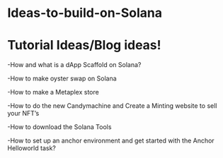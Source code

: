 # Ideas-to-build-on-Solana



# Tutorial Ideas/Blog ideas!


-How and what is a dApp Scaffold on Solana?

-How to make oyster swap on Solana

-How to make a Metaplex store

-How to do the new Candymachine and Create a Minting website to sell your NFT’s

-How to download the Solana Tools

-How to set up an anchor environment and get started with the Anchor Helloworld task?
